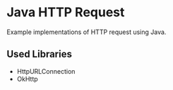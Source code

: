 # Java HTTP Request

Example implementations of HTTP request using Java.


## Used Libraries

* HttpURLConnection
* OkHttp
